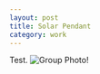 ```yaml
---
layout: post
title: Solar Pendant 
category: work
---
```

Test.
![Group Photo!](https://upcycleworld.github.io/images/interactiveplanter/group.JPG)

